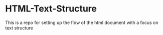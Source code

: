 # HTML-Text-Structure
This is a repo for setting up the flow of the html document with a focus on text structure
